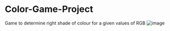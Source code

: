 # Color-Game-Project
Game to determine right shade of colour for a given values of RGB
![image](https://user-images.githubusercontent.com/81766772/165235721-85f31b45-9f7e-4852-8f23-57ba3565b4a3.png)

